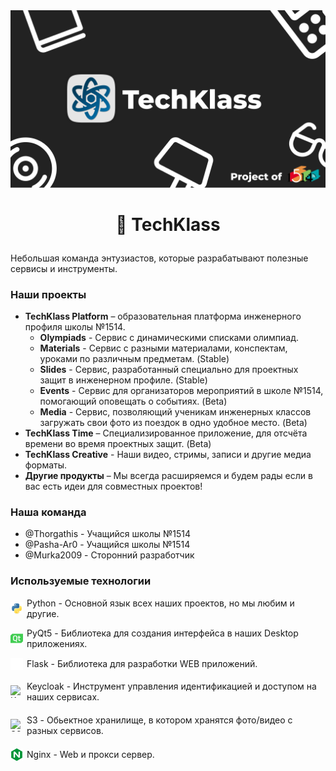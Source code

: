 <img src="https://github.com/TechKlass/.github/blob/master/profile/banner.png" alt="name banner" />

<h1 align="center">
  <p>🚀 TechKlass</p>
</h1>

Небольшая команда энтузиастов, которые разрабатывают полезные сервисы и инструменты. 

### Наши проекты
- **TechKlass Platform** – образовательная платформа инженерного профиля школы №1514.
	- **Olympiads** - Сервис с динамическими списками олимпиад.
	- **Materials** - Сервис с разными материалами, конспектам, уроками по различным предметам. (Stable)
	- **Slides** - Сервис, разработанный специально для проектных защит в инженерном профиле. (Stable)
	- **Events** - Сервис для организаторов мероприятий в школе №1514, помогающий оповещать о событиях. (Beta)
	- **Media** - Сервис, позволяющий ученикам инженерных классов загружать свои фото из поездок в одно удобное место. (Beta)
- **TechKlass Time** – Специализированное приложение, для отсчёта времени во время проектных защит. (Beta)
- **TechKlass Creative** - Наши видео, стримы, записи и другие медиа форматы.
- **Другие продукты** – Мы всегда расширяемся и будем рады если в вас есть идеи для совместных проектов!

### Наша команда
- @Thorgathis - Учащийся школы №1514
- @Pasha-Ar0 - Учащийся школы №1514
- @Murka2009 - Сторонний разработчик

### Используемые технологии
<span style="display: inline-flex; align-items: center; gap: 6px;"><img src="https://github.com/devicons/devicon/blob/master/icons/python/python-original.svg" alt="Python" width="20" height="20"/> Python - Основной язык всех наших проектов, но мы любим и другие.</span>

<span style="display: inline-flex; align-items: center; gap: 6px;"><img src="https://github.com/devicons/devicon/blob/master/icons/qt/qt-original.svg" alt="PyQt5" width="20" height="20"/> PyQt5 - Библиотека для создания интерфейса в наших Desktop приложениях.</span>

<span style="display: inline-flex; align-items: center; gap: 6px;"><img src="https://github.com/TechKlass/.github/blob/master/profile/flask.svg" alt="Flask" width="20" height="20" /> Flask - Библиотека для разработки WEB приложений.</span>

<span style="display: inline-flex; align-items: center; gap: 6px;"><img src="https://avatars.githubusercontent.com/u/4921466" alt="Keycloak" width="20" height="20"/> Keycloak - Инструмент управления идентификацией и доступом на наших сервисах.</span>

<span style="display: inline-flex; align-items: center; gap: 6px;"><img src="https://upload.wikimedia.org/wikipedia/commons/b/bc/Amazon-S3-Logo.svg" alt="S3" width="20" height="20"/> S3 - Обьектное хранилище, в котором хранятся фото/видео с разных сервисов.</span>

<span style="display: inline-flex; align-items: center; gap: 6px;"><img src="https://github.com/devicons/devicon/blob/master/icons/nginx/nginx-original.svg" alt="Nginx" width="20" height="20"/> Nginx - Web и прокси сервер.</span>
